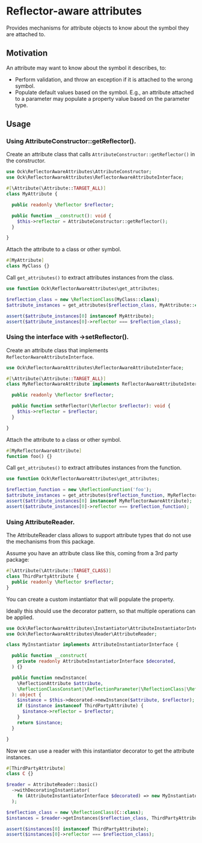 # Reflector-aware attributes

Provides mechanisms for attribute objects to know about the symbol they are attached to.

## Motivation

An attribute may want to know about the symbol it describes, to:

- Perform validation, and throw an exception if it is attached to the wrong symbol.
- Populate default values based on the symbol.
  E.g., an attribute attached to a parameter may populate a property value based on the parameter type.

## Usage

### Using AttributeConstructor::getReflector().

Create an attribute class that calls `AttributeConstructor::getReflector()` in the constructor.

```php
use Ock\ReflectorAwareAttributes\AttributeConstructor;
use Ock\ReflectorAwareAttributes\ReflectorAwareAttributeInterface;

#[\Attribute(\Attribute::TARGET_ALL)]
class MyAttribute {

  public readonly \Reflector $reflector;

  public function __construct(): void {
    $this->reflector = AttributeConstructor::getReflector();
  }

}
```

Attach the attribute to a class or other symbol.

```php
#[MyAttribute]
class MyClass {}
```

Call `get_attributes()` to extract attributes instances from the class.

```php
use function Ock\ReflectorAwareAttributes\get_attributes;

$reflection_class = new \ReflectionClass(MyClass::class);
$attribute_instances = get_attributes($reflection_class, MyAttribute::class);

assert($attribute_instances[0] instanceof MyAttribute);
assert($attribute_instances[0]->reflector === $reflection_class);
```

### Using the interface with ->setReflector().

Create an attribute class that implements `ReflectorAwareAttributeInterface`.

```php
use Ock\ReflectorAwareAttributes\ReflectorAwareAttributeInterface;

#[\Attribute(\Attribute::TARGET_ALL)]
class MyReflectorAwareAttribute implements ReflectorAwareAttributeInterface {

  public readonly \Reflector $reflector;

  public function setReflector(\Reflector $reflector): void {
    $this->reflector = $reflector;
  }

}
```

Attach the attribute to a class or other symbol.

```php
#[MyReflectorAwareAttribute]
function foo() {}
```

Call `get_attributes()` to extract attributes instances from the function.

```php
use function Ock\ReflectorAwareAttributes\get_attributes;

$reflection_function = new \ReflectionFunction('foo');
$attribute_instances = get_attributes($reflection_function, MyReflectorAwareAttribute::class);
assert($attribute_instances[0] instanceof MyReflectorAwareAttribute);
assert($attribute_instances[0]->reflector === $reflection_function);
```

### Using AttributeReader.

The AttributeReader class allows to support attribute types that do not use the mechanisms from this package.

Assume you have an attribute class like this, coming from a 3rd party package:

```php
#[\Attribute(\Attribute::TARGET_CLASS)]
class ThirdPartyAttribute {
  public readonly \Reflector $reflector;
}
```

You can create a custom instantiator that will populate the property.

Ideally this should use the decorator pattern, so that multiple operations can be applied.

```php
use Ock\ReflectorAwareAttributes\Instantiator\AttributeInstantiatorInterface;
use Ock\ReflectorAwareAttributes\Reader\AttributeReader;

class MyInstantiator implements AttributeInstantiatorInterface {

  public function __construct(
    private readonly AttributeInstantiatorInterface $decorated,
  ) {}

  public function newInstance(
    \ReflectionAttribute $attribute,
    \ReflectionClassConstant|\ReflectionParameter|\ReflectionClass|\ReflectionProperty|\ReflectionFunctionAbstract $reflector,
  ): object {
    $instance = $this->decorated->newInstance($attribute, $reflector);
    if ($instance instanceof ThirdPartyAttribute) {
      $instance->reflector = $reflector;
    }
    return $instance;
  }

}
```

Now we can use a reader with this instantiator decorator to get the attribute instances.

```php
#[ThirdPartyAttribute]
class C {}

$reader = AttributeReader::basic()
  ->withDecoratingInstantiator(
    fn (AttributeInstantiatorInterface $decorated) => new MyInstantiator($decorated),
  );

$reflection_class = new \ReflectionClass(C::class);
$instances = $reader->getInstances($reflection_class, ThirdPartyAttribute::class);

assert($instances[0] instanceof ThirdPartyAttribute);
assert($instances[0]->reflector === $reflection_class);
```
